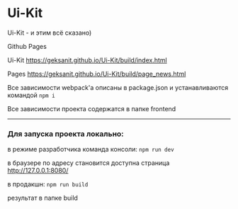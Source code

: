 # Ui-Kit
Ui-Kit - и этим всё сказано)

Github Pages

Ui-Kit <https://geksanit.github.io/Ui-Kit/build/index.html>

Pages <https://geksanit.github.io/Ui-Kit/build/page_news.html>

Все зависимости webpack'a описаны в package.json и устанавливаются командой `npm i`

Все зависимости проекта содержатся в папке frontend
***
### Для запуска проекта локально:

в режиме разработчика команда консоли: `npm run dev`

  в браузере по адресу становится доступна страница http://127.0.0.1:8080/

в продакшн: `npm run build`

  результат в папке build
